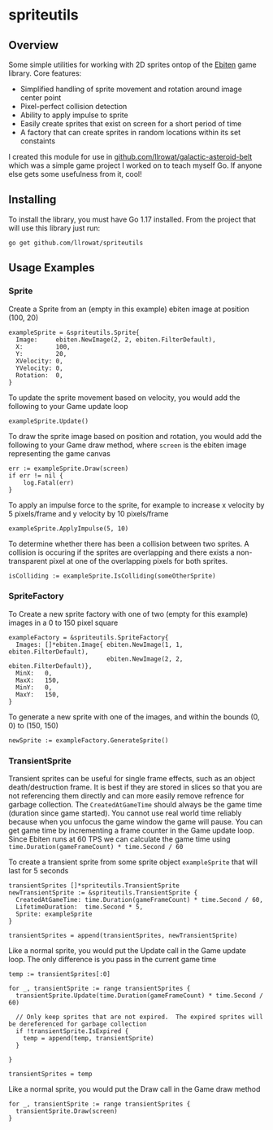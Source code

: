 # spriteutils

## Overview
Some simple utilities for working with 2D sprites ontop of the [Ebiten](https://ebiten.org/) game library.  Core features:
- Simplified handling of sprite movement and rotation around image center point
- Pixel-perfect collision detection
- Ability to apply impulse to sprite
- Easily create sprites that exist on screen for a short period of time
- A factory that can create sprites in random locations within its set constaints

I created this module for use in [github.com/llrowat/galactic-asteroid-belt](https://github.com/llrowat/galactic-asteroid-belt) which was a simple game project I worked on to teach myself Go.  If anyone else gets some usefulness from it, cool!  

## Installing
To install the library, you must have Go 1.17 installed.  From the project that will use this library just run:

```go get github.com/llrowat/spriteutils```

## Usage Examples

### Sprite

Create a Sprite from an (empty in this example) ebiten image at position (100, 20)
```
exampleSprite = &spriteutils.Sprite{
  Image:     ebiten.NewImage(2, 2, ebiten.FilterDefault),
  X:         100,
  Y:         20,
  XVelocity: 0,
  YVelocity: 0,
  Rotation:  0,
}
```

To update the sprite movement based on velocity, you would add the following to your Game update loop
```
exampleSprite.Update()
```

To draw the sprite image based on position and rotation, you would add the following to your Game draw method, where ```screen``` is the ebiten image representing the game canvas
```
err := exampleSprite.Draw(screen)
if err != nil {
    log.Fatal(err)
}
```

To apply an impulse force to the sprite, for example to increase x velocity by 5 pixels/frame and y velocity by 10 pixels/frame
```
exampleSprite.ApplyImpulse(5, 10)
```

To determine whether there has been a collision between two sprites.  A collision is occuring if the sprites are overlapping and there exists a non-transparent pixel at one of the overlapping pixels for both sprites.
```
isColliding := exampleSprite.IsColliding(someOtherSprite)
```

### SpriteFactory

To Create a new sprite factory with one of two (empty for this example) images in a 0 to 150 pixel square
```
exampleFactory = &spriteutils.SpriteFactory{
  Images: []*ebiten.Image{ ebiten.NewImage(1, 1, ebiten.FilterDefault), 
                           ebiten.NewImage(2, 2, ebiten.FilterDefault)},
  MinX:   0,
  MaxX:   150,
  MinY:   0,
  MaxY:   150,
}
```

To generate a new sprite with one of the images, and within the bounds (0, 0) to (150, 150)
```
newSprite := exampleFactory.GenerateSprite()
```

### TransientSprite

Transient sprites can be useful for single frame effects, such as an object death/destruction frame.  It is best if they are stored in slices so that you are not referencing them directly and can more easily remove refrence for garbage collection.  The ```CreatedAtGameTime``` should always be the game time (duration since game started).  You cannot use real world time reliably because when you unfocus the game window the game will pause.  You can get game time by incrementing a frame counter in the Game update loop.  Since Ebiten runs at 60 TPS we can calculate the game time using ```time.Duration(gameFrameCount) * time.Second / 60```

To create a transient sprite from some sprite object ```exampleSprite``` that will last for 5 seconds
```
transientSprites []*spriteutils.TransientSprite
newTransientSprite := &spriteutils.TransientSprite {
  CreatedAtGameTime: time.Duration(gameFrameCount) * time.Second / 60,
  LifetimeDuration:  time.Second * 5,
  Sprite: exampleSprite 
}

transientSprites = append(transientSprites, newTransientSprite)
```

Like a normal sprite, you would put the Update call in the Game update loop.  The only difference is you pass in the current game time
```
temp := transientSprites[:0]

for _, transientSprite := range transientSprites {
  transientSprite.Update(time.Duration(gameFrameCount) * time.Second / 60)
  
  // Only keep sprites that are not expired.  The expired sprites will be dereferenced for garbage collection
  if !transientSprite.IsExpired {
    temp = append(temp, transientSprite)
  }
  
}

transientSprites = temp
```

Like a normal sprite, you would put the Draw call in the Game draw method
```
for _, transientSprite := range transientSprites {
  transientSprite.Draw(screen)
}
```
